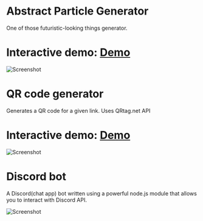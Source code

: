 # Abstract Particle Generator
One of those futuristic-looking things generator. 
# Interactive demo: [Demo](particleGenerator/logic.html)
![Screenshot](https://i.imgur.com/s9u3VVe.jpg)

# QR code generator
Generates a QR code for a given link. Uses QRtag.net API

# Interactive demo: [Demo](qr/generator.html)

![Screenshot](https://i.imgur.com/k73qlcE.png)

# Discord bot
A Discord(chat app) bot written using a powerful node.js module that allows you to interact with Discord API.

![Screenshot](https://i.imgur.com/e7IcpPa.png)
